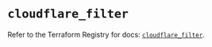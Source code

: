 # `cloudflare_filter`

Refer to the Terraform Registry for docs: [`cloudflare_filter`](https://registry.terraform.io/providers/cloudflare/cloudflare/5.2.0/docs/resources/filter).
